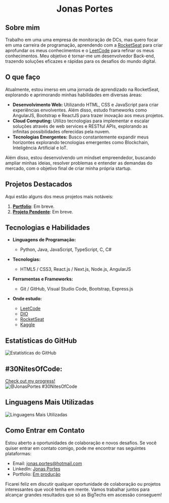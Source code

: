 <h1 align="center">Jonas Portes</h1>

## Sobre mim

Trabalho em uma uma empresa de monitoração de DCs, mas quero focar em uma carreira de programação, aprendendo com a [RocketSeat](https://app.rocketseat.com.br/me/jonasportes) para criar aprofundar os meus conhecimentos e o [LeetCode](https://leetcode.com/u/Jonas_Portes) para refinar os meus conhecimentos. Meu objetivo é tornar-me um desenvolvedor Back-end, trazendo soluções eficazes e rápidas para os desafios do mundo digital.

## O que faço

Atualmente, estou imerso em uma jornada de aprendizado na RocketSeat, explorando e aprimorando minhas habilidades em diversas áreas:

- **Desenvolvimento Web:** Utilizando HTML, CSS e JavaScript para criar experiências envolventes. Além disso, estudo frameworks como AngularJS, Bootstrap e ReactJS para trazer inovação aos meus projetos.
- **Cloud Computing:** Utilizo tecnologias para implementar e escalar soluções através de web services e RESTful APIs, explorando as infinitas possibilidades oferecidas pela nuvem.
- **Tecnologias Emergentes:** Busco constantemente expandir meus horizontes explorando tecnologias emergentes como Blockchain, Inteligência Artificial e IoT.

Além disso, estou desenvolvendo um mindset empreendedor, buscando ampliar minhas ideias, resolver problemas e entender as demandas do mercado, com o objetivo final de criar minha própria startup.

## Projetos Destacados

Aqui estão alguns dos meus projetos mais notáveis:

1. **[Portfolio](#)**: Em breve.
2. **[Projeto Pendente](#)**: Em breve.

## Tecnologias e Habilidades

- **Linguagens de Programação:**
  - Python, Java, JavaScript, TypeScript, C, C#

- **Tecnologias:**
  - HTML5 / CSS3, React.js / Next.js, Node.js, AngularJS
  
- **Ferramentas e Frameworks:**
  - Git / GitHub, Visual Studio Code, Bootstrap, Express.js

- **Onde estudo:**
  - [LeetCode](https://leetcode.com/u/Jonas_Portes/)
  - [DIO](https://www.dio.me/users/jonas_portes)
  - [RocketSeat](https://app.rocketseat.com.br/me/jonasportes)
  - [Kaggle](https://www.kaggle.com/jonasportes)
 
## Estatísticas do GitHub

![Estatísticas do GitHub](https://github-readme-stats.vercel.app/api?username=Jonas-Portes&show_icons=true)


## #30NitesOfCode:
  [Check out my progress!](https://www.codedex.io/@JonasPortes/30-nites-of-code)  
  ![@JonasPortes #30NitesOfCode](https://www.codedex.io/api/petStatus?user=JonasPortes)
  
## Linguagens Mais Utilizadas

![Linguagens Mais Utilizadas](https://github-readme-stats.vercel.app/api/top-langs/?username=Jonas-Portes&layout=compact)

## Como Entrar em Contato

Estou aberto a oportunidades de colaboração e novos desafios. Se você quiser entrar em contato comigo, pode me encontrar nas seguintes plataformas:

- Email: <a href="mailto:jonas.portes@hotmail.com" target="_blank">jonas.portes@hotmail.com</a>
- LinkedIn: <a href="https://br.linkedin.com/in/jonas-portes" target="_blank">Jonas Portes</a>
- Portfolio: <a href="#">Em produção</a>

Ficarei feliz em discutir qualquer oportunidade de colaboração ou projetos interessantes que você tenha em mente. Vamos trabalhar juntos para alcançar grandes resultados que só as BigTechs em ascessão conseguem!

